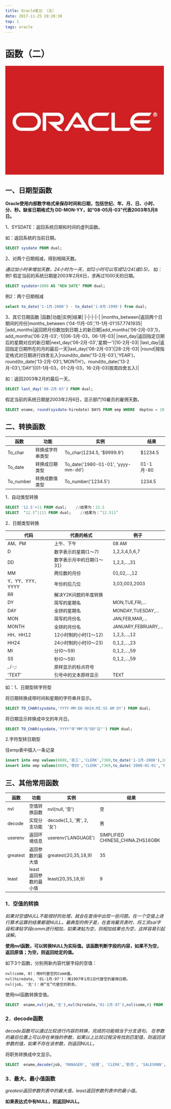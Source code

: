 ```yaml
---
title: Oracle笔记 （五）
date: 2017-11-25 19:20:38
top: 1
tags: oracle
---
```

# 函数（二）
![](https://github.com/No-Sky/storage/raw/master/images/Logo/OracleLogo1.jpg)

 <!-- more -->
## 一、日期型函数
**Oracle使用内部数字格式来保存时间和日期，包括世纪、年、月、日、小时、分、秒。缺省日期格式为 DD-MON-YY，如“08-05月-03”代表2003年5月8日。**

1、SYSDATE：返回系统日期和时间的虚列函数。

如：返回系统的当前日期。
```SQL
SELECT sysdate FROM dual;
```
2、对两个日期相减，得到相隔天数。

*通过加小时来增加天数，24小时为一天，如12小时可以写成12/24(或0.5)。*
如：例1 假定当前的系统日期是2003年2月6日，求再过1000天的日期。
```SQL
SELECT sysdate+1000 AS "NEW DATE" FROM dual;
```
例2：两个日期相减
```SQL
select to_date('1-1月-2000') - to_date('1-8月-1999') from dual;
```
3、其它日期函数
|函数|功能|实例|结果|
|-|-|-|-|
|months_between|返回两个日期间的月份|months_between ('04-11月-05','11-1月-01')57.7741935|
|add_months|返回把月份数加到日期上的新日期|add_months('06-2月-03',1)，add_months('06-2月-03',-1)|06-3月-03，06-1月-03|
|next_day|返回指定日期后的星期对应的新日期|next_day('06-2月-03','星期一')|10-2月-03|
|last_day|返回指定日期所在的月的最后一天|last_day('06-2月-03')|28-2月-03|
|round|按指定格式对日期进行四舍五入|round(to_date('13-2月-03'),'YEAR')，round(to_date('13-2月-03'),'MONTH')，round(to_date('13-2月-03'),'DAY')|01-1月-03，01-2月-03，16-2月-03(按周四舍五入)|

如：返回2003年2月的最后一天。
```SQL
SELECT last_day('08-2月-03') FROM dual;
```
假定当前的系统日期是2003年2月6日，显示部门10雇员的雇佣天数。
```SQL
SELECT ename, round(sysdate-hiredate) DAYS FROM emp WHERE  deptno = 10;
```
## 二、转换函数

|函数|功能|实例|结果|
|-|-|-|-|
|To_char|转换成字符串类型|To_char(1234.5, '$9999.9')|$1234.5|
|To_date|转换成日期类型|To_date('1980-01-01', 'yyyy-mm-dd')|01-1月-80|
|To_number|转换成数值类型|To_number('1234.5')|1234.5|

1．自动类型转换
```SQL
SELECT '12.5'+11 FROM dual;    //结果为：23.5
SELECT  ‘12.5’||11 FROM dual;    //结果为：’12.511’
```
2．日期类型转换

|代码|代表的格式|例子|
|-|-|-|
|AM、PM|上午、下午|08 AM|
|D|数字表示的星期(1～7)|1,2,3,4,5,6,7|
|DD|数字表示月中的日期(1～31)|1,2,3,…,31|
|MM|两位数的月份|01,02,…,12|
|Y、YY、YYY、YYYY|年份的后几位|3,03,003,2003|
|RR|解决Y2K问题的年度转换| |
|DY|简写的星期名|MON,TUE,FRI,…|
|DAY|全拼的星期名|MONDAY,TUESDAY,…|
|MON|简写的月份名|JAN,FEB,MAR,…|
|MONTH|全拼的月份名|JANUARY,FEBRUARY,…|
|HH、HH12|12小时制的小时(1～12)|1,2,3,…,12|
|HH24|24小时制的小时(0～23)|0,1,2,…,23|
|MI|分(0～59)|0,1,2,…,59|
|SS|秒(0～59)|0,1,2,…,59|
|,./-;:|原样显示的标点符号| |
|'TEXT'|引号中的文本原样显示|TEXT|

如：1、日期型转字符型 

将日期转换成带时间和星期的字符串并显示。
```SQL
SELECT TO_CHAR(sysdate,'YYYY-MM-DD HH24:MI:SS AM DY') FROM dual;
```

将日期显示转换成中文的年月日。
```SQL
SELECT TO_CHAR(sysdate,'YYYY"年"MM"月"DD"日"') FROM dual;
```
2.字符型转日期型

往emp表中插入一条记录
```SQL
insert into emp values(8888,'张三','CLERK',7369,to_date('1-1月-2000'),1000,10,10);
insert into emp values(8889,'李四','CLERK',7369,to_date('2000-01-01','YYYY-MM-DD'),1000,10,10);
```

## 三、其他常用函数
|函数|功能|实例|结果|
|-|-|-|-|
|nvl|空值转换函数|nvl(null, '空')|空|
|decode|实现分支功能|decode(1,1, '男', 2, '女')|男|
|userenv|返回环境信息|userenv('LANGUAGE')|SIMPLIFIED CHINESE_CHINA.ZHS16GBK|
|greatest|返回参数的最大值|greatest(20,35,18,9)|35|
|least|least返回参数的最小值|least(20,35,18,9)|9|

### 1．空值的转换

*如果对空值NULL不能很好的处理，就会在查询中出现一些问题。在一个空值上进行算术运算的结果都是NULL。最典型的例子是，在查询雇员表时，将工资sal字段和津贴字段comm进行相加，如果津贴为空，则相加结果也为空，这样容易引起误解。*

**使用nvl函数，可以转换NULL为实际值。该函数判断字段的内容，如果不为空，返回原值；为空，则返回给定的值。**

如下3个函数，分别用新内容代替字段的空值：
```
nvl(comm, 0)：用0代替空的Comm值。
nvl(hiredate, '01-1月-97')：用1997年1月1日代替空的雇佣日期。
nvl(job, '无')：用“无”代替空的职务。
```

使用nvl函数转换空值。
```SQL
SELECT	ename,nvl(job,'无'),nvl(hiredate,'01-1月-97'),nvl(comm,0) FROM	 emp;
```

### 2．decode函数

*decode函数可以通过比较进行内容的转换，完成的功能相当于分支语句。
在参数的最后位置上可以存在单独的参数，如果以上比较过程没有找到匹配值，则返回该参数的值，如果不存在该参数，则返回NULL。*

将职务转换成中文显示。
```SQL
SELECT	ename,decode(job, 'MANAGER', '经理', 'CLERK','职员', 'SALESMAN','推销员', 'ANALYST','系统分析员','未知') FROM emp;
```

### 3．最大、最小值函数

*greatest返回参数列表中的最大值，least返回参数列表中的最小值。*

**如果表达式中有NULL，则返回NULL。**















